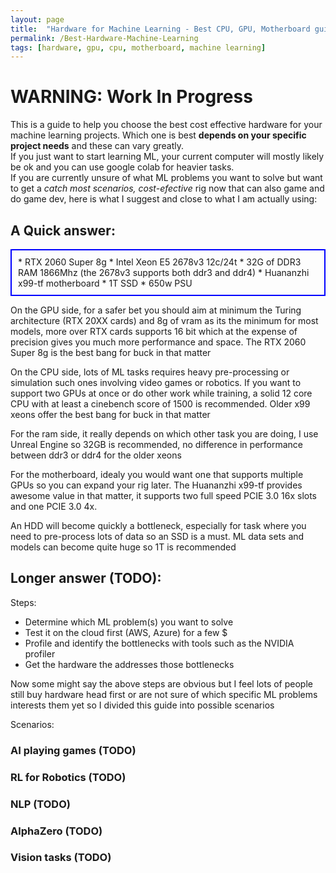 ```yaml
---
layout: page
title:  "Hardware for Machine Learning - Best CPU, GPU, Motherboard guide"
permalink: /Best-Hardware-Machine-Learning
tags: [hardware, gpu, cpu, motherboard, machine learning]
---
```


# WARNING: Work In Progress

This is a guide to help you choose the best cost effective hardware for your machine learning projects.
Which one is best **depends on your specific project needs** and these can vary greatly.<br>
If you just want to start learning ML, your current computer will mostly likely be ok and you can use google colab for heavier tasks.
<br>
 If you are currently unsure of what ML problems you want to solve but want to get a *catch most scenarios, cost-efective* rig now that can also game and do game dev, here is what I suggest and close to what I am actually using:

## A Quick answer:

<p style="padding: 10px; border: 2px solid blue;">
*   RTX 2060 Super 8g
*   Intel Xeon E5 2678v3 12c/24t
*   32G of DDR3 RAM 1866Mhz 
    (the 2678v3 supports both ddr3 and ddr4)
*   Huananzhi x99-tf motherboard
*   1T SSD
*   650w PSU
</p>
On the GPU side, for a safer bet you should aim at minimum the Turing architecture (RTX 20XX cards) and 8g of vram as its the minimum for most models, more over RTX cards supports 16 bit which at the expense of precision gives you much more performance and space. The RTX 2060 Super 8g is the best bang for buck in that matter<br>

On the CPU side, lots of ML tasks requires heavy pre-processing or simulation such ones involving video games or robotics. If you want to support two GPUs at once or do other work while training, a solid 12 core CPU with at least a cinebench score of 1500 is recommended. Older x99 xeons offer the best bang for buck in that matter

For the ram side, it really depends on which other task you are doing, I use Unreal Engine so 32GB is recommended, no difference in performance between ddr3 or ddr4 for the older xeons

For the motherboard, idealy you would want one that supports multiple GPUs so you can expand your rig later. The Huananzhi x99-tf provides awesome value in that matter, it supports two full speed PCIE 3.0 16x slots and one PCIE 3.0 4x.

An HDD will become quickly a bottleneck, especially for task where you need to pre-process lots of data so an SSD is a must. ML data sets and models can become quite huge so 1T is recommended


## Longer answer (TODO):

Steps:
*   Determine which ML problem(s) you want to solve
*   Test it on the cloud first (AWS, Azure) for a few $
*   Profile and identify the bottlenecks with tools such as the NVIDIA profiler
*   Get the hardware the addresses those bottlenecks

Now some might say the above steps are obvious but I feel lots of people still buy hardware head first or are not sure of which specific ML problems interests them yet so I divided this guide into possible scenarios

Scenarios:
### AI playing games (TODO)
### RL for Robotics (TODO)
### NLP (TODO)
### AlphaZero (TODO)
### Vision tasks (TODO)